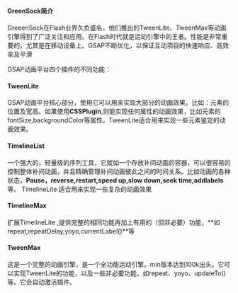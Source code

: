 #### GreenSock简介

GreeenSock在Flash业界久负盛名，他们推出的TweenLite、TweenMax等动画引擎得到了广泛关注和应用。在Flash时代就是运动引擎中的王者。性能是非常重要的，尤其是在移动设备上。GSAP不断优化，以保证互动项目的快速响应、高效率及平滑

GSAP动画平台四个插件的不同功能：

#### TweenLite
GSAP动画平台核心部分，使用它可以用来实现大部分的动画效果。比如：元素的位置及宽高。如果使用**CSSPlugin**,则能实现任何属性的动画效果，比如元素的fontSize,backgroundColor等属性。TweenLite适合用来实现一些元素鉴定的动画效果。

#### TimelineList
一个强大的，轻量级的序列工具，它就如一个存放补间动画的容器，可以很容易的控制整体补间动画，并且精确管理补间动画彼此之间的时间关系。比如动画的各种状态，**Pause，reverse,restart,speed up,slow down,seek time,addlabels**等。
TimelineLite 适合用来实现一些复杂的动画效果


#### TimelineMax
扩展TimelineLite ,提供完整的相同功能再加上有用的（但非必要）功能，**如repeat,repeatDelay,yoyo,currentLabel()**等


#### TweenMax
这是一个完整的动画引擎，是一个全功能运动引擎。min版本达到100k出头。它可以实现TweenLite的功能，以及一些非必要功能，如repeat、yoyo、updateTo()等。它会自动激活插件。
